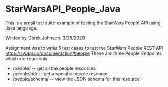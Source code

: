 # StarWarsAPI_People_Java

This is a small test suite example of testing the StarWars People API using Java language.

Written by Derek Johnson,  3/25/2020

Assignment was to write 5 test cases to test the StarWars People REST API https://swapi.co/documentation#people 
These are three People Endpoints which are read-only:

- /people/ -- get all the people resources
- /people/:id/ -- get a specific people resource
- /people/schema/ -- view the JSON schema for this resource

